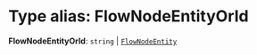 # Type alias: FlowNodeEntityOrId

**FlowNodeEntityOrId**: `string` | [`FlowNodeEntity`](/en/auto-docs/document/classes/FlowNodeEntity-1.md)

